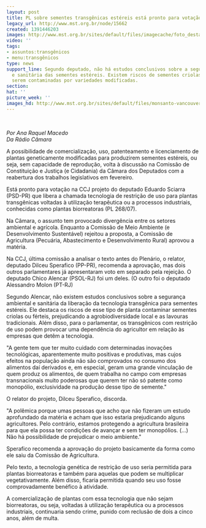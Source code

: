```yaml
---
layout: post
title: PL sobre sementes transgênicas estéreis está pronto para votação
legacy_url: http://www.mst.org.br/node/15662
created: 1391446203
images: http://www.mst.org.br/sites/default/files/imagecache/foto_destaque/monsanto-vancouver222.jpg
video: ''
tags:
- assuntos:transgênicos
- menu:transgênicos
type: news
support_line: Segundo deputado, não há estudos conclusivos sobre a segurança ambiental
  e sanitária das sementes estéreis. Existem riscos de sementes criolas ou férteis
  serem contaminadas por variedades modificadas.
section: 
hat: ''
picture_week: ''
images_hd: http://www.mst.org.br/sites/default/files/monsanto-vancouver222.jpg
---
```

<p>&nbsp;</p><p><em>Por Ana Raquel Macedo<br>Da Rádio Câmara</em></p><p>A possibilidade de comercialização, uso, patenteamento e licenciamento de plantas geneticamente modificadas para produzirem sementes estéreis, ou seja, sem capacidade de reprodução, volta à discussão na Comissão de Constituição e Justiça (e Cidadania) da Câmara dos Deputados com a reabertura dos trabalhos legislativos em fevereiro.</p><p>Está pronto para votação na CCJ projeto do deputado Eduardo Sciarra (PSD-PR) que libera a chamada tecnologia de restrição de uso para plantas transgênicas voltadas à utilização terapêutica ou a processos industriais, conhecidas como plantas biorreatoras (PL 268/07).</p><p>Na Câmara, o assunto tem provocado divergência entre os setores ambiental e agrícola. Enquanto a Comissão de Meio Ambiente (e Desenvolvimento Sustentável) rejeitou a proposta, a Comissão de Agricultura (Pecuária, Abastecimento e Desenvolvimento Rural) aprovou a matéria.</p><p>Na CCJ, última comissão a analisar o texto antes do Plenário, o relator, deputado Dilceu Sperafico (PP-PR), recomenda a aprovação, mas dois outros parlamentares já apresentaram voto em separado pela rejeição. O deputado Chico Alencar (PSOL-RJ) foi um deles. (O outro foi o deputado Alessandro Molon (PT-RJ)</p><p>Segundo Alencar, não existem estudos conclusivos sobre a segurança ambiental e sanitária da liberação da tecnologia transgênica para sementes estéreis. Ele destaca os riscos de esse tipo de planta contaminar sementes criolas ou férteis, prejudicando a agrobiodiversidade local e as lavouras tradicionais. Além disso, para o parlamentar, os transgênicos com restrição de uso podem provocar uma dependência do agricultor em relação às empresas que detêm a tecnologia.</p><p>"A gente tem que ter muito cuidado com determinadas inovações tecnológicas, aparentemente muito positivas e produtivas, mas cujos efeitos na população ainda não são comprovados no consumo dos alimentos daí derivados e, em especial, geram uma grande vinculação de quem produz os alimentos, de quem trabalha no campo com empresas transnacionais muito poderosas que querem ter não só patente como monopólio, exclusividade na produção desse tipo de semente."</p><p>O relator do projeto, Dilceu Sperafico, discorda.</p><p>"A polêmica porque umas pessoas que acho que não fizeram um estudo aprofundado da matéria e acham que isso estaria prejudicando alguns agricultores. Pelo contrário, estamos protegendo a agricultura brasileira para que ela possa ter condições de avançar e sem ter monopólios. (...) Não há possibilidade de prejudicar o meio ambiente."</p><p>Sperafico recomenda a aprovação do projeto basicamente da forma como ele saiu da Comissão de Agricultura.</p><p>Pelo texto, a tecnologia genética de restrição de uso seria permitida para plantas biorreatoras e também para aquelas que podem se multiplicar vegetativamente. Além disso, ficaria permitida quando seu uso fosse comprovadamente benéfico à atividade.</p><p>A comercialização de plantas com essa tecnologia que não sejam biorreatoras, ou seja, voltadas à utilização terapêutica ou a processos industriais, continuaria sendo crime, punido com reclusão de dois a cinco anos, além de multa.</p><p>&nbsp;</p><p>&nbsp;</p>
